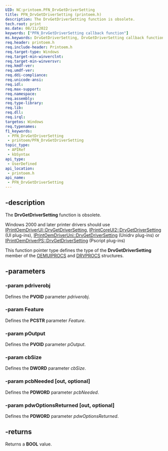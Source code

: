 ```yaml
---
UID: NC:printoem.PFN_DrvGetDriverSetting
title: PFN_DrvGetDriverSetting (printoem.h)
description: The DrvGetDriverSetting function is obsolete.
tech.root: print
ms.date: 08/11/2022
keywords: ["PFN_DrvGetDriverSetting callback function"]
ms.keywords: DrvGetDriverSetting, DrvGetDriverSetting callback function [Print Devices], PFN_DrvGetDriverSetting, PFN_DrvGetDriverSetting callback, print.drvgetdriversetting, print_obsoletefunctions_655cde75-fc70-4d6c-a7b4-8eb1e068ebd9.xml, printoem/DrvGetDriverSetting
req.header: printoem.h
req.include-header: Printoem.h
req.target-type: Windows
req.target-min-winverclnt: 
req.target-min-winversvr: 
req.kmdf-ver: 
req.umdf-ver: 
req.ddi-compliance: 
req.unicode-ansi: 
req.idl: 
req.max-support: 
req.namespace: 
req.assembly: 
req.type-library: 
req.lib: 
req.dll: 
req.irql: 
targetos: Windows
req.typenames: 
f1_keywords:
 - PFN_DrvGetDriverSetting
 - printoem/PFN_DrvGetDriverSetting
topic_type:
 - APIRef
 - kbSyntax
api_type:
 - UserDefined
api_location:
 - printoem.h
api_name:
 - PFN_DrvGetDriverSetting
---
```


## -description

The **DrvGetDriverSetting** function is obsolete.

 Windows 2000 and later printer drivers should use [IPrintOemDriverUI::DrvGetDriverSetting](../prcomoem/nf-prcomoem-iprintoemdriverui-drvgetdriversetting.md), [IPrintCoreUI2::DrvGetDriverSetting](../prcomoem/nf-prcomoem-iprintcoreui2-drvgetdriversetting.md) (UI plug-ins), [IPrintOemDriverUni::DrvGetDriverSetting](../prcomoem/nf-prcomoem-iprintoemdriveruni-drvgetdriversetting.md) (Unidrv plug-ins) or [IPrintOemDriverPS::DrvGetDriverSetting](../prcomoem/nf-prcomoem-iprintoemdriverps-drvgetdriversetting.md) (Pscript plug-ins)

This function pointer type defines the type of the **DrvGetDriverSetting** member of the [OEMUIPROCS](./ns-printoem-_oemuiprocs.md) and [DRVPROCS](./ns-printoem-_drvprocs.md) structures.

## -parameters

### -param pdriverobj

Defines the **PVOID** parameter *pdriverobj*.

### -param Feature

Defines the **PCSTR** parameter *Feature*.

### -param pOutput

Defines the **PVOID** parameter *pOutput*.

### -param cbSize

Defines the **DWORD** parameter *cbSize*.

### -param pcbNeeded [out, optional]

Defines the **PDWORD** parameter *pcbNeeded*.

### -param pdwOptionsReturned [out, optional]

Defines the **PDWORD** parameter *pdwOptionsReturned*.

## -returns

Returns a **BOOL** value.
